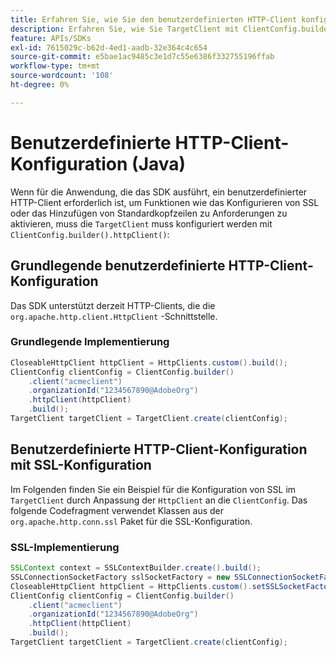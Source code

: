 ```yaml
---
title: Erfahren Sie, wie Sie den benutzerdefinierten HTTP-Client konfigurieren
description: Erfahren Sie, wie Sie TargetClient mit ClientConfig.builder().httpClient() konfigurieren.
feature: APIs/SDKs
exl-id: 7615029c-b62d-4ed1-aadb-32e364c4c654
source-git-commit: e5bae1ac9485c3e1d7c55e6386f332755196ffab
workflow-type: tm+mt
source-wordcount: '108'
ht-degree: 0%

---
```


# Benutzerdefinierte HTTP-Client-Konfiguration (Java)

Wenn für die Anwendung, die das SDK ausführt, ein benutzerdefinierter HTTP-Client erforderlich ist, um Funktionen wie das Konfigurieren von SSL oder das Hinzufügen von Standardkopfzeilen zu Anforderungen zu aktivieren, muss die `TargetClient` muss konfiguriert werden mit `ClientConfig.builder().httpClient()`:

## Grundlegende benutzerdefinierte HTTP-Client-Konfiguration

Das SDK unterstützt derzeit HTTP-Clients, die die `org.apache.http.client.HttpClient` -Schnittstelle.

### Grundlegende Implementierung

```java {line-numbers="true"}
CloseableHttpClient httpClient = HttpClients.custom().build();
ClientConfig clientConfig = ClientConfig.builder()
    .client("acmeclient")
    .organizationId("1234567890@AdobeOrg")
    .httpClient(httpClient)
    .build();
TargetClient targetClient = TargetClient.create(clientConfig);
```

## Benutzerdefinierte HTTP-Client-Konfiguration mit SSL-Konfiguration

Im Folgenden finden Sie ein Beispiel für die Konfiguration von SSL im `TargetClient` durch Anpassung der `HttpClient` an die `ClientConfig`. Das folgende Codefragment verwendet Klassen aus der `org.apache.http.conn.ssl` Paket für die SSL-Konfiguration.

### SSL-Implementierung

```java {line-numbers="true"}
SSLContext context = SSLContextBuilder.create().build();
SSLConnectionSocketFactory sslSocketFactory = new SSLConnectionSocketFactory(context);
CloseableHttpClient httpClient = HttpClients.custom().setSSLSocketFactory(sslSocketFactory).build();
ClientConfig clientConfig = ClientConfig.builder()
    .client("acmeclient")
    .organizationId("1234567890@AdobeOrg")
    .httpClient(httpClient)
    .build();
TargetClient targetClient = TargetClient.create(clientConfig);
```
